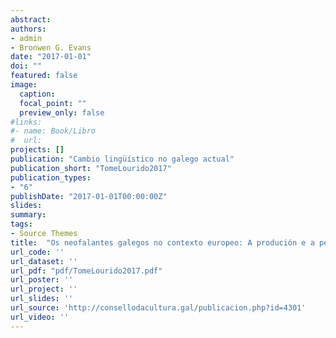 ```yaml
---
abstract: 
authors:
- admin
- Bronwen G. Evans
date: "2017-01-01"
doi: ""
featured: false
image:
  caption: 
  focal_point: ""
  preview_only: false
#links:
#- name: Book/Libro
#  url: 
projects: []
publication: "Cambio lingüístico no galego actual"
publication_short: "TomeLourido2017"
publication_types:
- "6"
publishDate: "2017-01-01T00:00:00Z"
slides: 
summary: 
tags:
- Source Themes
title:  "Os neofalantes galegos no contexto europeo: A produción e a percepción da fala"
url_code: ''
url_dataset: ''
url_pdf: "pdf/TomeLourido2017.pdf"
url_poster: ''
url_project: ''
url_slides: ''
url_source: 'http://consellodacultura.gal/publicacion.php?id=4301'
url_video: ''
---
```


